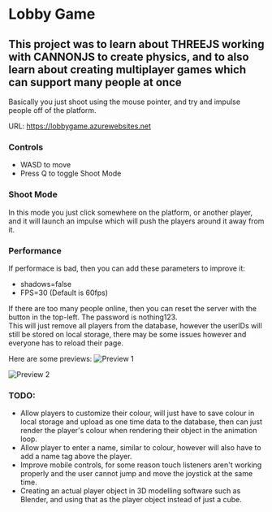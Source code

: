 # Lobby Game

## This project was to learn about THREEJS working with CANNONJS to create physics, and to also learn about creating multiplayer games which can support many people at once

Basically you just shoot using the mouse pointer, and try and impulse people off of the platform.

URL: https://lobbygame.azurewebsites.net

### Controls
- WASD to move 
- Press Q to toggle Shoot Mode

### Shoot Mode
In this mode you just click somewhere on the platform, or another player, and it will launch an impulse which will push the players around it away from it.

### Performance
If performace is bad, then you can add these parameters to improve it:
- shadows=false
- FPS=30 (Default is 60fps)

If there are too many people online, then you can reset the server with the button in the top-left. The password is nothing123.\
This will just remove all players from the database, however the userIDs will still be stored on local storage, there may be some issues however and everyone has to reload their page.

Here are some previews:
![Preview 1](https://github.com/AryaaSk/lobbyGame/blob/master/Previews/Preview1.png?raw=true)

![Preview 2](https://github.com/AryaaSk/lobbyGame/blob/master/Previews/Preview2.png?raw=true)

### TODO:
- Allow players to customize their colour, will just have to save colour in local storage and upload as one time data to the database, then can just render the player's colour when rendering their object in the animation loop.
- Allow player to enter a name, similar to colour, however will also have to add a name tag above the player.
- Improve mobile controls, for some reason touch listeners aren't working properly and the user cannot jump and move the joystick at the same time.
- Creating an actual player object in 3D modelling software such as Blender, and using that as the player object instead of just a cube.